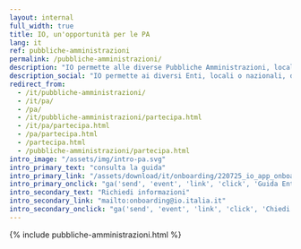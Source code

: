 ```yaml
---
layout: internal
full_width: true
title: IO, un'opportunità per le PA
lang: it
ref: pubbliche-amministrazioni
permalink: /pubbliche-amministrazioni/
description: "IO permette alle diverse Pubbliche Amministrazioni, locali o nazionali, di raccogliere tutti i servizi, le comunicazioni e i documenti in un unico luogo e di interfacciarsi in modo semplice, rapido e sicuro con i cittadini."
description_social: "IO permette ai diversi Enti, locali o nazionali, di interfacciarsi in modo semplice, rapido e sicuro con i cittadini, attraverso un unico canale."
redirect_from:
  - /it/pubbliche-amministrazioni/
  - /it/pa/
  - /pa/
  - /it/pubbliche-amministrazioni/partecipa.html
  - /it/pa/partecipa.html
  - /pa/partecipa.html
  - /partecipa.html
  - /pubbliche-amministrazioni/partecipa.html
intro_image: "/assets/img/intro-pa.svg"
intro_primary_text: "consulta la guida"
intro_primary_link: "/assets/download/it/onboarding/220725_io_app_onboarding_istruzioni-v_1.1.pdf"
intro_primary_onclick: "ga('send', 'event', 'link', 'click', 'Guida Enti', 1)"
intro_secondary_text: "Richiedi informazioni"
intro_secondary_link: "mailto:onboarding@io.italia.it"
intro_secondary_onclick: "ga('send', 'event', 'link', 'click', 'Chiedi info enti', 1)"
---
```


{% include pubbliche-amministrazioni.html %}
